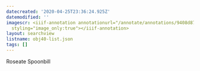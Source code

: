 ```yaml
---
datecreated: '2020-04-25T23:36:24.925Z'
datemodified: ''
imagescr: <iiif-annotation annotationurl="/annotate/annotations/9408d87e-874d-11ea-9264-5254008afee6.json"
  styling="image_only:true"></iiif-annotation>
layout: searchview
listname: obj40-list.json
tags: []
---
```

Roseate Spoonbill